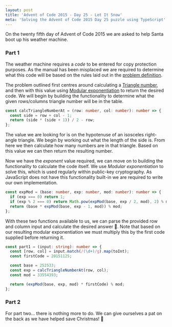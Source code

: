```yaml
---
layout: post
title: 'Advent of Code 2015 - Day 25 - Let It Snow'
meta: 'Solving the Advent of Code 2015 Day 25 puzzle using TypeScript'
---
```


On the twenty fifth day of Advent of Code 2015 we are asked to help Santa boot up his weather machine.

<!--more-->

### Part 1

The weather machine requires a _code_ to be entered for copy protection purposes.
As the manual has been misplaced we are required to determine what this code will be based on the rules laid out in the [problem definition](https://adventofcode.com/2015/day/25).

The problem outlined first centres around calculating a [Triangle number](https://en.wikipedia.org/wiki/Triangular_number), and then with this value using [Modular exponentiation](https://en.wikipedia.org/wiki/Modular_exponentiation) to return the desired code.
We will begin by building the functionality to determine what the given rows/columns triangle number will be in the table.

```typescript
const calcTriangleNumberAt = (row: number, col: number): number => {
  const side = row + col - 1;
  return (side * (side + 1)) / 2 - row;
};
```

The value we are looking for is on the hypotenuse of an isosceles right-angle triangle.
We begin by working out what the length of the side is.
From here we then calculate how many numbers are in that triangle.
Based on this value we can then return the resulting number.

Now we have the _exponent_ value required, we can move on to building the functionality to calculate the code itself.
We use _Modular exponentiation_ to solve this, which is used regularly within public-key cryptography.
As JavaScript does not have this functionality built-in we are required to write our own implementation.

```typescript
const expMod = (base: number, exp: number, mod: number): number => {
  if (exp === 0) return 1;
  if (exp % 2 === 0) return Math.pow(expMod(base, exp / 2, mod), 2) % mod;
  return (base * expMod(base, exp - 1, mod)) % mod;
};
```

With these two functions available to us, we can parse the provided row and column input and calculate the desired answer 🌟.
Note that based on our resulting modular exponentiation we must multiply this by the first code supplied before returning it.

```typescript
const part1 = (input: string): number => {
  const [row, col] = input.match(/(\d+)/g).map(toInt);
  const firstCode = 20151125;

  const base = 252533;
  const exp = calcTriangleNumberAt(row, col);
  const mod = 33554393;

  return (expMod(base, exp, mod) * firstCode) % mod;
};
```

### Part 2

For part two... there is nothing more to do.
We can give ourselves a pat on the back as we have helped save Christmas! 🎉
